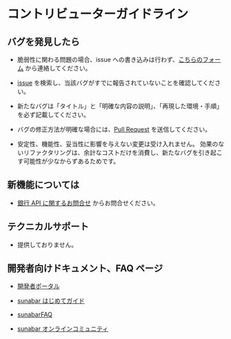 # コントリビューターガイドライン

## バグを発見したら

- 脆弱性に関わる問題の場合、issue への書き込みは行わず、[こちらのフォーム](https://faq.gmo-aozora.com/form/open_api.html) から連絡してください。

- [issue](https://github.com/abyssparanoia/gmo-aozora-api-go/issues) を検索し、当該バグがすでに報告されていないことを確認してください。

- 新たなバグは「タイトル」と「明確な内容の説明」、「再現した環境・手順」を必ず記載してください。

- バグの修正方法が明確な場合には、[Pull Request](https://github.com/abyssparanoia/gmo-aozora-api-go/pulls) を送信してください。

- 安定性、機能性、妥当性に影響を与えない変更は受け入れません。
  効果のないリファクタリングは、余計なコストだけを消費し、新たなバグを引き起こす可能性が少なからずあるためです。

## 新機能については

- [銀行 API に関するお問合せ](https://faq.gmo-aozora.com/form/open_api.html) からお問合せください。

## テクニカルサポート

- 提供しておりません。

## 開発者向けドキュメント、FAQ ページ

- [開発者ポータル](https://api.gmo-aozora.com/ganb/developer/api-docs/)

- [sunabar はじめてガイド](https://gmo-aozora.com/sunabar/tutorial/01.html)

- [sunabarFAQ](https://faq.gmo-aozora.com/faq_list.html?page=1&category=102)

- [sunabar オンラインコミュニティ](https://www.facebook.com/groups/sunabar.gmo)
